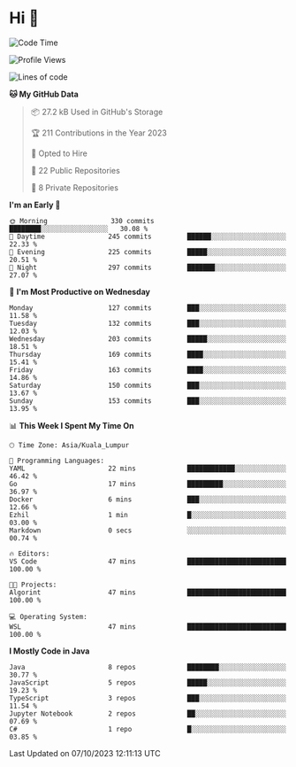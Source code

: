 <h1>Hi 👋</h1>

<!--START_SECTION:waka-->
![Code Time](http://img.shields.io/badge/Code%20Time-387%20hrs%2036%20mins-blue)

![Profile Views](http://img.shields.io/badge/Profile%20Views-7-blue)

![Lines of code](https://img.shields.io/badge/From%20Hello%20World%20I%27ve%20Written-1.1%20million%20lines%20of%20code-blue)

**🐱 My GitHub Data** 

> 📦 27.2 kB Used in GitHub's Storage 
 > 
> 🏆 211 Contributions in the Year 2023
 > 
> 💼 Opted to Hire
 > 
> 📜 22 Public Repositories 
 > 
> 🔑 8 Private Repositories 
 > 
**I'm an Early 🐤** 

```text
🌞 Morning                330 commits         ████████░░░░░░░░░░░░░░░░░   30.08 % 
🌆 Daytime                245 commits         ██████░░░░░░░░░░░░░░░░░░░   22.33 % 
🌃 Evening                225 commits         █████░░░░░░░░░░░░░░░░░░░░   20.51 % 
🌙 Night                  297 commits         ███████░░░░░░░░░░░░░░░░░░   27.07 % 
```
📅 **I'm Most Productive on Wednesday** 

```text
Monday                   127 commits         ███░░░░░░░░░░░░░░░░░░░░░░   11.58 % 
Tuesday                  132 commits         ███░░░░░░░░░░░░░░░░░░░░░░   12.03 % 
Wednesday                203 commits         █████░░░░░░░░░░░░░░░░░░░░   18.51 % 
Thursday                 169 commits         ████░░░░░░░░░░░░░░░░░░░░░   15.41 % 
Friday                   163 commits         ████░░░░░░░░░░░░░░░░░░░░░   14.86 % 
Saturday                 150 commits         ███░░░░░░░░░░░░░░░░░░░░░░   13.67 % 
Sunday                   153 commits         ███░░░░░░░░░░░░░░░░░░░░░░   13.95 % 
```


📊 **This Week I Spent My Time On** 

```text
🕑︎ Time Zone: Asia/Kuala_Lumpur

💬 Programming Languages: 
YAML                     22 mins             ████████████░░░░░░░░░░░░░   46.42 % 
Go                       17 mins             █████████░░░░░░░░░░░░░░░░   36.97 % 
Docker                   6 mins              ███░░░░░░░░░░░░░░░░░░░░░░   12.66 % 
Ezhil                    1 min               █░░░░░░░░░░░░░░░░░░░░░░░░   03.00 % 
Markdown                 0 secs              ░░░░░░░░░░░░░░░░░░░░░░░░░   00.74 % 

🔥 Editors: 
VS Code                  47 mins             █████████████████████████   100.00 % 

🐱‍💻 Projects: 
Algorint                 47 mins             █████████████████████████   100.00 % 

💻 Operating System: 
WSL                      47 mins             █████████████████████████   100.00 % 
```

**I Mostly Code in Java** 

```text
Java                     8 repos             ████████░░░░░░░░░░░░░░░░░   30.77 % 
JavaScript               5 repos             █████░░░░░░░░░░░░░░░░░░░░   19.23 % 
TypeScript               3 repos             ███░░░░░░░░░░░░░░░░░░░░░░   11.54 % 
Jupyter Notebook         2 repos             ██░░░░░░░░░░░░░░░░░░░░░░░   07.69 % 
C#                       1 repo              █░░░░░░░░░░░░░░░░░░░░░░░░   03.85 % 
```




 Last Updated on 07/10/2023 12:11:13 UTC
<!--END_SECTION:waka-->
